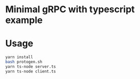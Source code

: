 # Minimal gRPC with typescript example

# Usage

```bash
yarn install
bash protogen.sh
yarn ts-node server.ts
yarn ts-node client.ts
```
